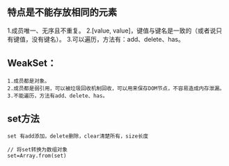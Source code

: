 
## 特点是不能存放相同的元素
1.成员唯一、无序且不重复。
2.[value, value]，键值与键名是一致的（或者说只有键值，没有键名）。
3.可以遍历，方法有：add、delete、has。

## WeakSet：
```
1.成员都是对象。
2.成员都是弱引用，可以被垃圾回收机制回收，可以用来保存DOM节点，不容易造成内存泄漏。
3.不能遍历，方法有add、delete、has。
```

## set方法
```
set 有add添加，delete删除，clear清楚所有，size长度

// 将set转换为数组对象
set=Array.from(set)
```